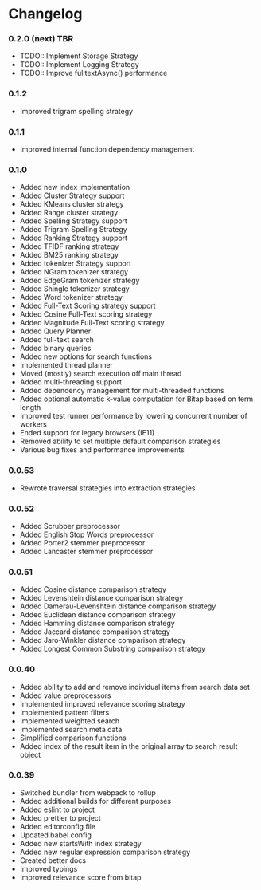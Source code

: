 # Changelog

### 0.2.0 (next) TBR

- TODO:: Implement Storage Strategy
- TODO:: Implement Logging Strategy
- TODO:: Improve fulltextAsync() performance

### 0.1.2
- Improved trigram spelling strategy

### 0.1.1
- Improved internal function dependency management

### 0.1.0

- Added new index implementation
- Added Cluster Strategy support
- Added KMeans cluster strategy
- Added Range cluster strategy
- Added Spelling Strategy support
- Added Trigram Spelling Strategy
- Added Ranking Strategy support
- Added TFIDF ranking strategy
- Added BM25 ranking strategy
- Added tokenizer Strategy support
- Added NGram tokenizer strategy
- Added EdgeGram tokenizer strategy
- Added Shingle tokenizer strategy
- Added Word tokenizer strategy
- Added Full-Text Scoring strategy support
- Added Cosine Full-Text scoring strategy
- Added Magnitude Full-Text scoring strategy
- Added Query Planner
- Added full-text search
- Added binary queries
- Added new options for search functions
- Implemented thread planner
- Moved (mostly) search execution off main thread
- Added multi-threading support
- Added dependency management for multi-threaded functions
- Added optional automatic k-value computation for Bitap based on term length
- Improved test runner performance by lowering concurrent number of workers
- Ended support for legacy browsers (IE11)
- Removed ability to set multiple default comparison strategies
- Various bug fixes and performance improvements


### 0.0.53

 - Rewrote traversal strategies into extraction strategies


### 0.0.52

- Added Scrubber preprocessor
- Added English Stop Words preprocessor
- Added Porter2 stemmer preprocessor
- Added Lancaster stemmer preprocessor


### 0.0.51

- Added Cosine distance comparison strategy
- Added Levenshtein distance comparison strategy
- Added Damerau-Levenshtein distance comparison strategy
- Added Euclidean distance comparison strategy
- Added Hamming distance comparison strategy
- Added Jaccard distance comparison strategy
- Added Jaro-Winkler distance comparison strategy
- Added Longest Common Substring comparison strategy
 

### 0.0.40

- Added ability to add and remove individual items from search data set
- Added value preprocessors
- Implemented improved relevance scoring strategy
- Implemented pattern filters
- Implemented weighted search
- Implemented search meta data
- Simplified comparison functions
- Added index of the result item in the original array to search result object


### 0.0.39

- Switched bundler from webpack to rollup
- Added additional builds for different purposes
- Added eslint to project
- Added prettier to project
- Added editorconfig file
- Updated babel config
- Added new startsWith index strategy
- Added new regular expression comparison strategy
- Created better docs
- Improved typings
- Improved relevance score from bitap
